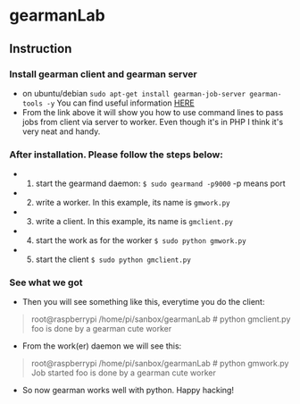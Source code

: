 gearmanLab
==========
Instruction
---------
### Install gearman client and gearman server
* on ubuntu/debian ```sudo apt-get install gearman-job-server gearman-tools -y``` You can find useful information [HERE](http://gearman.org/getting-started/)
* From the link above it will show you how to use command lines to pass jobs from client via server to worker. Even though it's in PHP I think it's very neat and handy.

### After installation. Please follow the steps below:
-   1) start the gearmand daemon: ```$ sudo gearmand -p9000``` -p means port
-   2) write a worker. In this example, its name is ```gmwork.py```
-   3) write a client. In this example, its name is ```gmclient.py```
-   4) start the work as for the worker ```$ sudo python gmwork.py ```
-   5) start the client ```$ sudo python gmclient.py```
### See what we got
* Then you will see something like this, everytime you do the client:
> root@raspberrypi /home/pi/sanbox/gearmanLab # python gmclient.py 
> foo is done by a gearman cute worker  
* From the work(er) daemon we will see this:
> root@raspberrypi /home/pi/sanbox/gearmanLab # python gmwork.py
> Job started
> foo is done by a gearman cute worker 

* So now gearman works well with python. Happy hacking!
